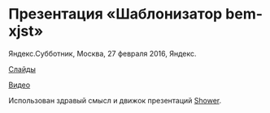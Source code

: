 # Презентация «Шаблонизатор bem-xjst»

Яндекс.Субботник, Москва, 27 февраля 2016, Яндекс.

[Слайды](http://miripiruni.github.io/npm-pack-talk/)

[Видео](https://events.yandex.ru/lib/talks/3350/)

Использован здравый смысл и движок презентаций [Shower](http://shwr.me).
